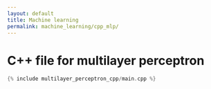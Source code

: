 ```yaml
---
layout: default
title: Machine learning
permalink: machine_learning/cpp_mlp/
---
```


# C++ file for multilayer perceptron

```cpp
{% include multilayer_perceptron_cpp/main.cpp %}
```

